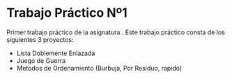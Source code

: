 # Trabajo Práctico Nº1

Primer trabajo práctico de la asignatura <Algoritmos y Estructuras de Datos>.
Este trabajo práctico consta de los siguientes 3 proyectos:
  - Lista Doblemente Enlazada
  - Juego de Guerra
  - Metodos de Ordenamiento (Burbuja, Por Residuo, rapido)


